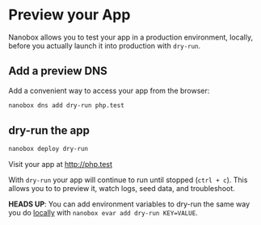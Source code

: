 # Preview your App

Nanobox allows you to test your app in a production environment, locally, before you actually launch it into production with `dry-run`.

## Add a preview DNS
Add a convenient way to access your app from the browser:

```bash
nanobox dns add dry-run php.test
```

## dry-run the app

```bash
nanobox deploy dry-run
```

Visit your app at <a href="http://php.test" target="\_blank">http://php.test</a>

With `dry-run` your app will continue to run until stopped (`ctrl + c`). This allows you to to preview it, watch logs, seed data, and troubleshoot.

**HEADS UP**: You can add environment variables to dry-run the same way you do [locally](/php/generic/local-evars) with `nanobox evar add dry-run KEY=VALUE`.

